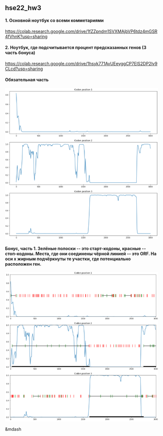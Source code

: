## hse22_hw3

#### 1. Основной ноутбук со всеми комметариями
https://colab.research.google.com/drive/1fZZpndm1SVXMAjbVP6tdz4mGSR4fVhnK?usp=sharing

#### 2. Ноутбук, где подсчитывается процент предсказанных генов (3 часть бонуса)
https://colab.research.google.com/drive/1hsyk771AvUEeyggCP7ElS2DP2lv9CLcd?usp=sharing


#### Обязательная часть

![](https://github.com/KirillMatirko/hse22_hw3/blob/main/pics/proba_mark.png)

#### Бонус, часть 1. Зелёные полоски -- это старт-кодоны, красные -- стоп-кодоны. Места, где они соединены чёрной линией -- это ORF. На оси x жирным подчёркнуты те участки, где потенциально расположен ген.

![](https://github.com/KirillMatirko/hse22_hw3/blob/main/pics/proba_mark_with_orfs.png)

&mdash
